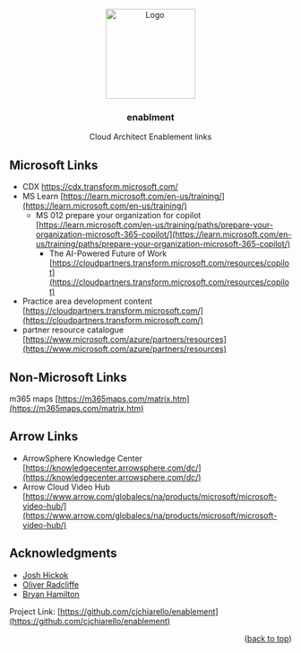 
<!-- PROJECT LOGO -->
<br />
<div align="center">
  <a href="https://github.com/cjchiarello/enablement">
    <img src="https://icons.iconarchive.com/icons/gabriel-leblanc/historic-mac/512/xserve-icon.png" alt="Logo" width="160" height="160">
  </a>

<h3 align="center">enablment</h3>

  <p align="center">
    Cloud Architect Enablement links
     </p>
</div>




<!-- Microsoft Technical enablement links -->
## Microsoft Links

* CDX https://cdx.transform.microsoft.com/
* MS Learn [https://learn.microsoft.com/en-us/training/](https://learn.microsoft.com/en-us/training/)
  * MS 012 prepare your organization for copilot [https://learn.microsoft.com/en-us/training/paths/prepare-your-organization-microsoft-365-copilot/](https://learn.microsoft.com/en-us/training/paths/prepare-your-organization-microsoft-365-copilot/)
    * The AI-Powered Future of Work [https://cloudpartners.transform.microsoft.com/resources/copilot](https://cloudpartners.transform.microsoft.com/resources/copilot)
* Practice area development content [https://cloudpartners.transform.microsoft.com/](https://cloudpartners.transform.microsoft.com/)
* partner resource catalogue [https://www.microsoft.com/azure/partners/resources](https://www.microsoft.com/azure/partners/resources)

<!--- links from around the web -->
## Non-Microsoft Links
m365 maps [https://m365maps.com/matrix.htm](https://m365maps.com/matrix.htm)

<!--- Arrow Links -->

## Arrow Links
* ArrowSphere Knowledge Center [https://knowledgecenter.arrowsphere.com/dc/](https://knowledgecenter.arrowsphere.com/dc/)
* Arrow Cloud Video Hub [https://www.arrow.com/globalecs/na/products/microsoft/microsoft-video-hub/](https://www.arrow.com/globalecs/na/products/microsoft/microsoft-video-hub/)

<!-- ACKNOWLEDGMENTS -->
## Acknowledgments

* [Josh Hickok](https://www.linkedin.com/in/joshuahickok/)
* [Oliver Radcliffe](https://www.linkedin.com/in/oliverradcliffe/)
* [Bryan Hamilton](https://www.linkedin.com/in/bryan-s-hamilton/)

Project Link: [https://github.com/cjchiarello/enablement](https://github.com/cjchiarello/enablement)

<p align="right">(<a href="#readme-top">back to top</a>)</p>
